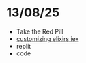 # 13/08/25

- Take the Red Pill
- [customizing elixirs iex](https://samuelmullen.com/articles/customizing_elixirs_iex)
- replit
- code
  
